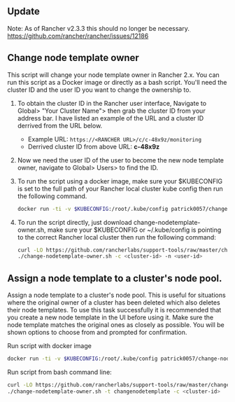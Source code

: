 ## Update
Note: As of Rancher v2.3.3 this should no longer be necessary.
https://github.com/rancher/rancher/issues/12186

## Change node template owner
This script will change your node template owner in Rancher 2.x.  You can run this script as a Docker image or directly as a bash script.  You'll need the cluster ID and the user ID you want to change the ownership to.
1. To obtain the cluster ID in the Rancher user interface, Navigate to Global> "Your Cluster Name"> then grab the cluster ID from your address bar.  I have listed an example of the URL and a cluster ID derrived from the URL below.
   * Example URL: `https://<RANCHER URL>/c/c-48x9z/monitoring`
   * Derrived cluster ID from above URL: **c-48x9z**
2. Now we need the user ID of the user to become the new node template owner, navigate to Global> Users> to find the ID.
3. To run the script using a docker image, make sure your $KUBECONFIG is set to the full path of your Rancher local cluster kube config then run the following command.

    ```bash
    docker run -ti -v $KUBECONFIG:/root/.kube/config patrick0057/change-nodetemplate-owner -c <cluster-id> -n <user-id>
    ```
4. To run the script directly, just download change-nodetemplate-owner.sh, make sure your $KUBECONFIG or ~/.kube/config is pointing to the correct Rancher local cluster then run the following command:

    ```bash
    curl -LO https://github.com/rancherlabs/support-tools/raw/master/change-nodetemplate-owner/change-nodetemplate-owner.sh
    ./change-nodetemplate-owner.sh -c <cluster-id> -n <user-id>
    ```
## Assign a node template to a cluster's node pool.
Assign a node template to a cluster's node pool.  This is useful for situations where the original owner of a cluster has been deleted which also deletes their node templates.  To use this task successfully it is recommended that you create a new node template in the UI before 
using it.  Make sure the node template matches the original ones as closely as possible.  You will be shown options to choose from and
prompted for confirmation.

Run script with docker image

  ```bash
  docker run -ti -v $KUBECONFIG:/root/.kube/config patrick0057/change-nodetemplate-owner -t changenodetemplate -c <cluster-id>
  ```
Run script from bash command line:

  ```bash
  curl -LO https://github.com/rancherlabs/support-tools/raw/master/change-nodetemplate-owner/change-nodetemplate-owner.sh
  ./change-nodetemplate-owner.sh -t changenodetemplate -c <cluster-id>
  ```
